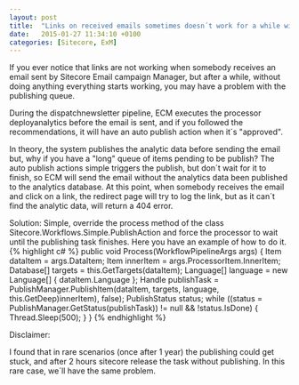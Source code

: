 ```yaml
---
layout: post
title:  "Links on received emails sometimes doesn´t work for a while with error 404"
date:   2015-01-27 11:34:10 +0100
categories: [Sitecore, ExM]
---
```

If you ever notice that links are not working when somebody receives an email sent by Sitecore Email campaign Manager, but after a while, without doing anything everything starts working, you may have a problem with the publishing queue.<!--more-->

During the dispatchnewsletter pipeline, ECM executes the processor deployanalytics before the email is sent, and if you followed the recommendations, it will have an auto publish action when it´s "approved".

In theory, the system publishes the analytic data before sending the email but, why if you have a "long" queue of items pending to be publish? The auto publish actions simple triggers the publish, but don´t wait for it to finish, so ECM will send the email without the analytics data been published to the analytics database. At this point, when somebody receives the email and click on a link, the redirect page will try to log the link, but as it can´t find the analytic data, will return a 404 error.

Solution: Simple, override the process method of the class Sitecore.Workflows.Simple.PublishAction and force the processor to wait until the publishing task finishes. Here you have an example of how to do it.
 {% highlight c# %}
public void Process(WorkflowPipelineArgs args)
{
    Item dataItem = args.DataItem;
    Item innerItem = args.ProcessorItem.InnerItem;
    Database[] targets = this.GetTargets(dataItem);
    Language[] language = new Language[] { dataItem.Language };
    Handle publishTask = PublishManager.PublishItem(dataItem, targets, language, this.GetDeep)innerItem), false);
    PublishStatus status;
    while ((status = PublishManager.GetStatus(publishTask)) != null && !status.IsDone)
    {
        Thread.Sleep(500);
    }
}
{% endhighlight %}

Disclaimer:

I found that in rare scenarios (once after 1 year) the publishing could get stuck, and after 2 hours sitecore release the task without publishing. In this rare case, we´ll have the same problem.